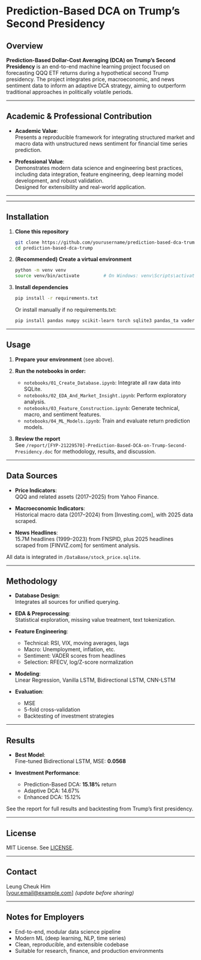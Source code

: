 # Prediction-Based DCA on Trump’s Second Presidency

## Overview

**Prediction-Based Dollar-Cost Averaging (DCA) on Trump’s Second Presidency** is an end-to-end machine learning project focused on forecasting QQQ ETF returns during a hypothetical second Trump presidency. The project integrates price, macroeconomic, and news sentiment data to inform an adaptive DCA strategy, aiming to outperform traditional approaches in politically volatile periods.

---

## Academic & Professional Contribution

- **Academic Value**:  
  Presents a reproducible framework for integrating structured market and macro data with unstructured news sentiment for financial time series prediction.

- **Professional Value**:  
  Demonstrates modern data science and engineering best practices, including data integration, feature engineering, deep learning model development, and robust validation.  
  Designed for extensibility and real-world application.

---

---

## Installation

1. **Clone this repository**
    ```bash
    git clone https://github.com/yourusername/prediction-based-dca-trump.git
    cd prediction-based-dca-trump
    ```

2. **(Recommended) Create a virtual environment**
    ```bash
    python -m venv venv
    source venv/bin/activate         # On Windows: venv\Scripts\activate
    ```

3. **Install dependencies**
    ```bash
    pip install -r requirements.txt
    ```
    Or install manually if no requirements.txt:
    ```bash
    pip install pandas numpy scikit-learn torch sqlite3 pandas_ta vaderSentiment
    ```

---

## Usage

1. **Prepare your environment** (see above).

2. **Run the notebooks in order:**
    - `notebooks/01_Create_Database.ipynb`: Integrate all raw data into SQLite.
    - `notebooks/02_EDA_And_Market_Insight.ipynb`: Perform exploratory analysis.
    - `notebooks/03_Feature_Construction.ipynb`: Generate technical, macro, and sentiment features.
    - `notebooks/04_ML_Models.ipynb`: Train and evaluate return prediction models.

3. **Review the report**  
   See `/report/[FYP-21229570]-Prediction-Based-DCA-on-Trump-Second-Presidency.doc` for methodology, results, and discussion.

---

## Data Sources

- **Price Indicators**:  
  QQQ and related assets (2017–2025) from Yahoo Finance.

- **Macroeconomic Indicators**:  
  Historical macro data (2017–2024) from [Investing.com], with 2025 data scraped.

- **News Headlines**:  
  15.7M headlines (1999–2023) from FNSPID, plus 2025 headlines scraped from [FINVIZ.com] for sentiment analysis.

All data is integrated in `/DataBase/stock_price.sqlite`.

---

## Methodology

- **Database Design**:  
  Integrates all sources for unified querying.

- **EDA & Preprocessing**:  
  Statistical exploration, missing value treatment, text tokenization.

- **Feature Engineering**:  
  - Technical: RSI, VIX, moving averages, lags
  - Macro: Unemployment, inflation, etc.
  - Sentiment: VADER scores from headlines
  - Selection: RFECV, log/Z-score normalization

- **Modeling**:  
  Linear Regression, Vanilla LSTM, Bidirectional LSTM, CNN-LSTM

- **Evaluation**:  
  - MSE
  - 5-fold cross-validation
  - Backtesting of investment strategies

---

## Results

- **Best Model**:  
  Fine-tuned Bidirectional LSTM, MSE: **0.0568**

- **Investment Performance**:
    - Prediction-Based DCA: **15.18%** return
    - Adaptive DCA: 14.67%
    - Enhanced DCA: 15.12%

See the report for full results and backtesting from Trump’s first presidency.

---

## License

MIT License. See [LICENSE](LICENSE).

---

## Contact

Leung Cheuk Him  
[your.email@example.com] *(update before sharing)*

---

## Notes for Employers

- End-to-end, modular data science pipeline
- Modern ML (deep learning, NLP, time series)
- Clean, reproducible, and extensible codebase
- Suitable for research, finance, and production environments
